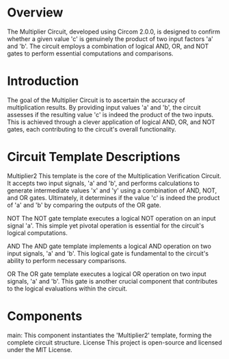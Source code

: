 
# Overview
The Multiplier Circuit, developed using Circom 2.0.0, is designed to confirm whether a given value 'c' is genuinely the product of two input factors 'a' and 'b'. The circuit employs a combination of logical AND, OR, and NOT gates to perform essential computations and comparisons.
# Introduction
The goal of the Multiplier Circuit is to ascertain the accuracy of multiplication results. By providing input values 'a' and 'b', the circuit assesses if the resulting value 'c' is indeed the product of the two inputs. This is achieved through a clever application of logical AND, OR, and NOT gates, each contributing to the circuit's overall functionality.
# Circuit Template Descriptions
Multiplier2
This template is the core of the Multiplication Verification Circuit. It accepts two input signals, 'a' and 'b', and performs calculations to generate intermediate values 'x' and 'y' using a combination of AND, NOT, and OR gates. Ultimately, it determines if the value 'c' is indeed the product of 'a' and 'b' by comparing the outputs of the OR gate.

NOT
The NOT gate template executes a logical NOT operation on an input signal 'a'. This simple yet pivotal operation is essential for the circuit's logical computations.

AND
The AND gate template implements a logical AND operation on two input signals, 'a' and 'b'. This logical gate is fundamental to the circuit's ability to perform necessary comparisons.

OR
The OR gate template executes a logical OR operation on two input signals, 'a' and 'b'. This gate is another crucial component that contributes to the logical evaluations within the circuit.

# Components
main: This component instantiates the 'Multiplier2' template, forming the complete circuit structure.
License
This project is open-source and licensed under the MIT License.
